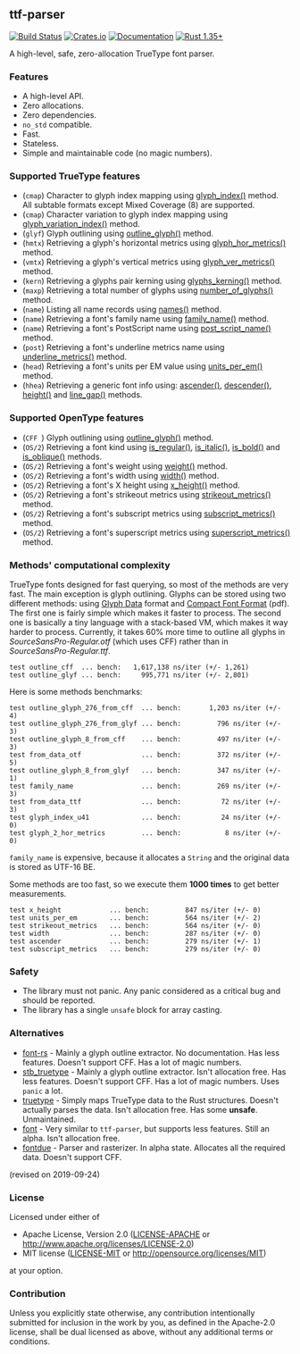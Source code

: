 ## ttf-parser
[![Build Status](https://travis-ci.org/RazrFalcon/ttf-parser.svg?branch=master)](https://travis-ci.org/RazrFalcon/ttf-parser)
[![Crates.io](https://img.shields.io/crates/v/ttf-parser.svg)](https://crates.io/crates/ttf-parser)
[![Documentation](https://docs.rs/ttf-parser/badge.svg)](https://docs.rs/ttf-parser)
[![Rust 1.35+](https://img.shields.io/badge/rust-1.35+-orange.svg)](https://www.rust-lang.org)

A high-level, safe, zero-allocation TrueType font parser.

### Features

- A high-level API.
- Zero allocations.
- Zero dependencies.
- `no_std` compatible.
- Fast.
- Stateless.
- Simple and maintainable code (no magic numbers).

### Supported TrueType features

- (`cmap`) Character to glyph index mapping using [glyph_index()] method.
  <br/>All subtable formats except Mixed Coverage (8) are supported.
- (`cmap`) Character variation to glyph index mapping using [glyph_variation_index()] method.
- (`glyf`) Glyph outlining using [outline_glyph()] method.
- (`hmtx`) Retrieving a glyph's horizontal metrics using [glyph_hor_metrics()] method.
- (`vmtx`) Retrieving a glyph's vertical metrics using [glyph_ver_metrics()] method.
- (`kern`) Retrieving a glyphs pair kerning using [glyphs_kerning()] method.
- (`maxp`) Retrieving a total number of glyphs using [number_of_glyphs()] method.
- (`name`) Listing all name records using [names()] method.
- (`name`) Retrieving a font's family name using [family_name()] method.
- (`name`) Retrieving a font's PostScript name using [post_script_name()] method.
- (`post`) Retrieving a font's underline metrics name using [underline_metrics()] method.
- (`head`) Retrieving a font's units per EM value using [units_per_em()] method.
- (`hhea`) Retrieving a generic font info using: [ascender()], [descender()], [height()]
  and [line_gap()] methods.

[glyph_index()]: https://docs.rs/ttf-parser/0.2.0/ttf_parser/struct.Font.html#method.glyph_index
[glyph_variation_index()]: https://docs.rs/ttf-parser/0.2.0/ttf_parser/struct.Font.html#method.glyph_variation_index
[outline_glyph()]: https://docs.rs/ttf-parser/0.2.0/ttf_parser/struct.Font.html#method.outline_glyph
[glyph_hor_metrics()]: https://docs.rs/ttf-parser/0.2.0/ttf_parser/struct.Font.html#method.glyph_hor_metrics
[glyph_ver_metrics()]: https://docs.rs/ttf-parser/0.2.0/ttf_parser/struct.Font.html#method.glyph_ver_metrics
[glyphs_kerning()]: https://docs.rs/ttf-parser/0.2.0/ttf_parser/struct.Font.html#method.glyphs_kerning
[number_of_glyphs()]: https://docs.rs/ttf-parser/0.2.0/ttf_parser/struct.Font.html#method.number_of_glyphs
[names()]: https://docs.rs/ttf-parser/0.2.0/ttf_parser/struct.Font.html#method.names
[family_name()]: https://docs.rs/ttf-parser/0.2.0/ttf_parser/struct.Font.html#method.family_name
[post_script_name()]: https://docs.rs/ttf-parser/0.2.0/ttf_parser/struct.Font.html#method.post_script_name
[underline_metrics()]: https://docs.rs/ttf-parser/0.2.0/ttf_parser/struct.Font.html#method.underline_metrics
[units_per_em()]: https://docs.rs/ttf-parser/0.2.0/ttf_parser/struct.Font.html#method.units_per_em
[ascender()]: https://docs.rs/ttf-parser/0.2.0/ttf_parser/struct.Font.html#method.ascender
[descender()]: https://docs.rs/ttf-parser/0.2.0/ttf_parser/struct.Font.html#method.descender
[height()]: https://docs.rs/ttf-parser/0.2.0/ttf_parser/struct.Font.html#method.height
[line_gap()]: https://docs.rs/ttf-parser/0.2.0/ttf_parser/struct.Font.html#method.line_gap

### Supported OpenType features

- (`CFF `) Glyph outlining using [outline_glyph()] method.
- (`OS/2`) Retrieving a font kind using [is_regular()], [is_italic()],
  [is_bold()] and [is_oblique()] methods.
- (`OS/2`) Retrieving a font's weight using [weight()] method.
- (`OS/2`) Retrieving a font's width using [width()] method.
- (`OS/2`) Retrieving a font's X height using [x_height()] method.
- (`OS/2`) Retrieving a font's strikeout metrics using [strikeout_metrics()] method.
- (`OS/2`) Retrieving a font's subscript metrics using [subscript_metrics()] method.
- (`OS/2`) Retrieving a font's superscript metrics using [superscript_metrics()] method.

[is_regular()]: https://docs.rs/ttf-parser/0.2.0/ttf_parser/struct.Font.html#method.is_regular
[is_italic()]: https://docs.rs/ttf-parser/0.2.0/ttf_parser/struct.Font.html#method.is_italic
[is_bold()]: https://docs.rs/ttf-parser/0.2.0/ttf_parser/struct.Font.html#method.is_bold
[is_oblique()]: https://docs.rs/ttf-parser/0.2.0/ttf_parser/struct.Font.html#method.is_oblique
[weight()]: https://docs.rs/ttf-parser/0.2.0/ttf_parser/struct.Font.html#method.weight
[width()]: https://docs.rs/ttf-parser/0.2.0/ttf_parser/struct.Font.html#method.width
[x_height()]: https://docs.rs/ttf-parser/0.2.0/ttf_parser/struct.Font.html#method.x_height
[strikeout_metrics()]: https://docs.rs/ttf-parser/0.2.0/ttf_parser/struct.Font.html#method.strikeout_metrics
[subscript_metrics()]: https://docs.rs/ttf-parser/0.2.0/ttf_parser/struct.Font.html#method.subscript_metrics
[superscript_metrics()]: https://docs.rs/ttf-parser/0.2.0/ttf_parser/struct.Font.html#method.superscript_metrics

### Methods' computational complexity

TrueType fonts designed for fast querying, so most of the methods are very fast.
The main exception is glyph outlining. Glyphs can be stored using two different methods:
using [Glyph Data](https://docs.microsoft.com/en-us/typography/opentype/spec/glyf) format
and [Compact Font Format](http://wwwimages.adobe.com/content/dam/Adobe/en/devnet/font/pdfs/5176.CFF.pdf) (pdf).
The first one is fairly simple which makes it faster to process.
The second one is basically a tiny language with a stack-based VM, which makes it way harder to process.
Currently, it takes 60% more time to outline all glyphs in
*SourceSansPro-Regular.otf* (which uses CFF) rather than in *SourceSansPro-Regular.ttf*.

```
test outline_cff  ... bench:   1,617,138 ns/iter (+/- 1,261)
test outline_glyf ... bench:     995,771 ns/iter (+/- 2,801)
```

Here is some methods benchmarks:

```
test outline_glyph_276_from_cff  ... bench:       1,203 ns/iter (+/- 4)
test outline_glyph_276_from_glyf ... bench:         796 ns/iter (+/- 3)
test outline_glyph_8_from_cff    ... bench:         497 ns/iter (+/- 3)
test from_data_otf               ... bench:         372 ns/iter (+/- 5)
test outline_glyph_8_from_glyf   ... bench:         347 ns/iter (+/- 1)
test family_name                 ... bench:         269 ns/iter (+/- 3)
test from_data_ttf               ... bench:          72 ns/iter (+/- 3)
test glyph_index_u41             ... bench:          24 ns/iter (+/- 0)
test glyph_2_hor_metrics         ... bench:           8 ns/iter (+/- 0)
```

`family_name` is expensive, because it allocates a `String` and the original data
is stored as UTF-16 BE.

Some methods are too fast, so we execute them **1000 times** to get better measurements.

```
test x_height            ... bench:         847 ns/iter (+/- 0)
test units_per_em        ... bench:         564 ns/iter (+/- 2)
test strikeout_metrics   ... bench:         564 ns/iter (+/- 0)
test width               ... bench:         287 ns/iter (+/- 0)
test ascender            ... bench:         279 ns/iter (+/- 1)
test subscript_metrics   ... bench:         279 ns/iter (+/- 0)
```

### Safety

- The library must not panic. Any panic considered as a critical bug and should be reported.
- The library has a single `unsafe` block for array casting.

### Alternatives

- [font-rs](https://crates.io/crates/font-rs) - Mainly a glyph outline extractor.
  No documentation. Has less features. Doesn't support CFF. Has a lot of magic numbers.
- [stb_truetype](https://crates.io/crates/stb_truetype) - Mainly a glyph outline extractor.
  Isn't allocation free. Has less features. Doesn't support CFF. Has a lot of magic numbers.
  Uses `panic` a lot.
- [truetype](https://crates.io/crates/truetype) - Simply maps TrueType data to the Rust structures.
  Doesn't actually parses the data. Isn't allocation free. Has some **unsafe**. Unmaintained.
- [font](https://github.com/pdf-rs/font) - Very similar to `ttf-parser`, but supports less features.
  Still an alpha. Isn't allocation free.
- [fontdue](https://github.com/mooman219/fontdue) - Parser and rasterizer. In alpha state.
  Allocates all the required data. Doesn't support CFF.

(revised on 2019-09-24)

### License

Licensed under either of

- Apache License, Version 2.0
  ([LICENSE-APACHE](LICENSE-APACHE) or http://www.apache.org/licenses/LICENSE-2.0)
- MIT license
  ([LICENSE-MIT](LICENSE-MIT) or http://opensource.org/licenses/MIT)

at your option.

### Contribution

Unless you explicitly state otherwise, any contribution intentionally submitted
for inclusion in the work by you, as defined in the Apache-2.0 license, shall be
dual licensed as above, without any additional terms or conditions.
